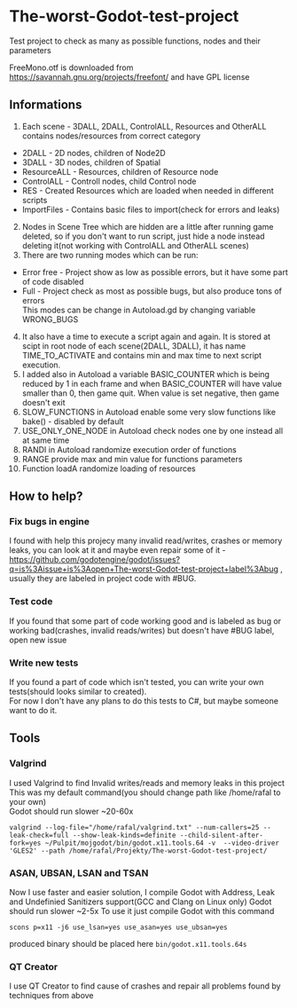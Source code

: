 # The-worst-Godot-test-project
Test project to check as many as possible functions, nodes and their parameters

FreeMono.otf is downloaded from https://savannah.gnu.org/projects/freefont/ and have GPL license  
## Informations
1. Each scene - 3DALL, 2DALL, ControlALL, Resources and OtherALL contains nodes/resources from correct category  
- 2DALL - 2D nodes, children of Node2D  
- 3DALL - 3D nodes, children of Spatial  
- ResourceALL - Resources, children of Resource node  
- ControlALL - Controll nodes, child Control node  
- RES - Created Resources which are loaded when needed in different scripts  
- ImportFiles - Contains basic files to import(check for errors and leaks)
2. Nodes in Scene Tree which are hidden are a little after running game deleted, so if you don't want to run script, just hide a node instead deleting it(not working with ControlALL and OtherALL scenes)
3. There are two running modes which can be run:
- Error free - Project show as low as possible errors, but it have some part of code disabled
- Full - Project check as most as possible bugs, but also produce tons of errors  
This modes can be change in Autoload.gd by changing variable WRONG_BUGS
4. It also have a time to execute a script again and again. It is stored at scipt in root node of each scene(2DALL, 3DALL), it has name TIME_TO_ACTIVATE and contains min and max time to next script execution.
5. I added also in Autoload a variable BASIC_COUNTER which is being reduced by 1 in each frame and when BASIC_COUNTER will have value smaller than 0, then game quit. When value is set negative, then game doesn't exit
6. SLOW_FUNCTIONS in Autoload enable some very slow functions like bake() - disabled by default
7. USE_ONLY_ONE_NODE in Autoload check nodes one by one instead all at same time
8. RANDI in Autoload randomize execution order of functions
9. RANGE provide max and min value for functions parameters
10. Function loadA randomize loading of resources


## How to help?
### Fix bugs in engine
I found with help this projecy many invalid read/writes, crashes or memory leaks, you can look at it and maybe even repair some of it - https://github.com/godotengine/godot/issues?q=is%3Aissue+is%3Aopen+The-worst-Godot-test-project+label%3Abug , usually they are labeled in project code with #BUG.
### Test code
If you found that some part of code working good and is labeled as bug or working bad(crashes, invalid reads/writes) but doesn't have #BUG label, open new issue
### Write new tests
If you found a part of code which isn't tested, you can write your own tests(should looks similar to created).  
For now I don't have any plans to do this tests to C#, but maybe someone want to do it.


## Tools
### Valgrind
I used Valgrind to find Invalid writes/reads and memory leaks in this project  
This was my default command(you should change path like /home/rafal to your own)  
Godot should run slower ~20-60x
```
valgrind --log-file="/home/rafal/valgrind.txt" --num-callers=25 --leak-check=full --show-leak-kinds=definite --child-silent-after-fork=yes ~/Pulpit/mojgodot/bin/godot.x11.tools.64 -v  --video-driver 'GLES2' --path /home/rafal/Projekty/The-worst-Godot-test-project/
```
### ASAN, UBSAN, LSAN and TSAN
Now I use faster and easier solution, I compile Godot with Address, Leak and Undefinied Sanitizers support(GCC and Clang on Linux only)
Godot should run slower ~2-5x
To use it just compile Godot with this command
```
scons p=x11 -j6 use_lsan=yes use_asan=yes use_ubsan=yes
```
produced binary should be placed here `bin/godot.x11.tools.64s`
### QT Creator
I use QT Creator to find cause of crashes and repair all problems found by techniques from above

